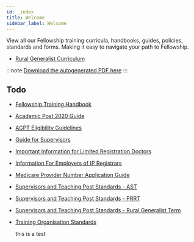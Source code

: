 ```yaml
---
id: _index
title: Welcome
sidebar_label: Welcome
---
```

View all our Fellowship training curricula, handbooks, guides, policies, standards and forms. Making it easy to navigate your path to Fellowship.

* [Rural Generalist Curriculum](/rural-generalist/introduction)

:::note
[Download the autogenerated PDF here](/generated.pdf)
:::

## Todo

* [Fellowship Training Handbook](/)
* [Academic Post 2020 Guide](<>)
* [AGPT Eligibility Guidelines](<>)
* [Guide for Supervisors](<>)
* [Important Information for Limited Registration Doctors](/)
* [Information For Employers of IP Registrars](/)
* [Medicare Provider Number Application Guide](/)
* [Supervisors and Teaching Post Standards - AST](/)
* [Supervisors and Teaching Post Standards - PRRT](/)
* [Supervisors and Teaching Post Standards - Rural Generalist Term](/)
* [Training Organisation Standards](/)

  this is a test